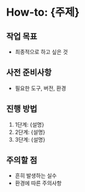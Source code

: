# How-to: {주제}

## 작업 목표
- 최종적으로 하고 싶은 것

## 사전 준비사항
- 필요한 도구, 버전, 환경

## 진행 방법
1. 1단계: {설명}
2. 2단계: {설명}
3. 3단계: {설명}

## 주의할 점
- 흔히 발생하는 실수
- 환경에 따른 주의사항